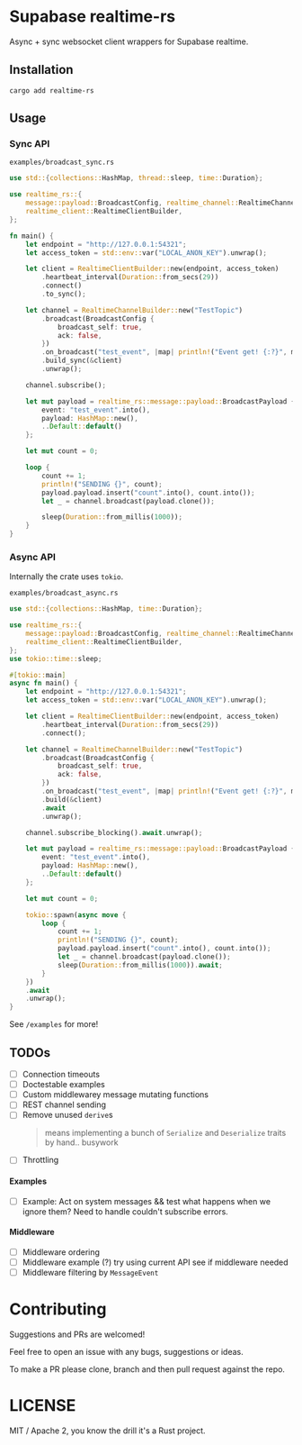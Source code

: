 # Supabase realtime-rs

Async + sync websocket client wrappers for Supabase realtime.

## Installation

`cargo add realtime-rs`

## Usage

### Sync API

`examples/broadcast_sync.rs`
```rs
use std::{collections::HashMap, thread::sleep, time::Duration};

use realtime_rs::{
    message::payload::BroadcastConfig, realtime_channel::RealtimeChannelBuilder,
    realtime_client::RealtimeClientBuilder,
};

fn main() {
    let endpoint = "http://127.0.0.1:54321";
    let access_token = std::env::var("LOCAL_ANON_KEY").unwrap();

    let client = RealtimeClientBuilder::new(endpoint, access_token)
        .heartbeat_interval(Duration::from_secs(29))
        .connect()
        .to_sync();

    let channel = RealtimeChannelBuilder::new("TestTopic")
        .broadcast(BroadcastConfig {
            broadcast_self: true,
            ack: false,
        })
        .on_broadcast("test_event", |map| println!("Event get! {:?}", map))
        .build_sync(&client)
        .unwrap();

    channel.subscribe();

    let mut payload = realtime_rs::message::payload::BroadcastPayload {
        event: "test_event".into(),
        payload: HashMap::new(),
        ..Default::default()
    };

    let mut count = 0;

    loop {
        count += 1;
        println!("SENDING {}", count);
        payload.payload.insert("count".into(), count.into());
        let _ = channel.broadcast(payload.clone());

        sleep(Duration::from_millis(1000));
    }
}
```

### Async API

Internally the crate uses `tokio`.

`examples/broadcast_async.rs`
```rs
use std::{collections::HashMap, time::Duration};

use realtime_rs::{
    message::payload::BroadcastConfig, realtime_channel::RealtimeChannelBuilder,
    realtime_client::RealtimeClientBuilder,
};
use tokio::time::sleep;

#[tokio::main]
async fn main() {
    let endpoint = "http://127.0.0.1:54321";
    let access_token = std::env::var("LOCAL_ANON_KEY").unwrap();

    let client = RealtimeClientBuilder::new(endpoint, access_token)
        .heartbeat_interval(Duration::from_secs(29))
        .connect();

    let channel = RealtimeChannelBuilder::new("TestTopic")
        .broadcast(BroadcastConfig {
            broadcast_self: true,
            ack: false,
        })
        .on_broadcast("test_event", |map| println!("Event get! {:?}", map))
        .build(&client)
        .await
        .unwrap();

    channel.subscribe_blocking().await.unwrap();

    let mut payload = realtime_rs::message::payload::BroadcastPayload {
        event: "test_event".into(),
        payload: HashMap::new(),
        ..Default::default()
    };

    let mut count = 0;

    tokio::spawn(async move {
        loop {
            count += 1;
            println!("SENDING {}", count);
            payload.payload.insert("count".into(), count.into());
            let _ = channel.broadcast(payload.clone());
            sleep(Duration::from_millis(1000)).await;
        }
    })
    .await
    .unwrap();
}
```

See `/examples` for more!

## TODOs

 - [ ] Connection timeouts
 - [ ] Doctestable examples
 - [ ] Custom middlewarey message mutating functions
 - [ ] REST channel sending
 - [ ] Remove unused `derive`s
    > means implementing a bunch of `Serialize` and `Deserialize` traits by hand.. busywork
 - [ ] Throttling

 #### Examples

 - [ ] Example: Act on system messages && test what happens when we ignore them? Need to handle couldn't subscribe errors.

 #### Middleware

 - [ ] Middleware ordering
 - [ ] Middleware example (?) try using current API see if middleware needed
 - [ ] Middleware filtering by `MessageEvent`

# Contributing

Suggestions and PRs are welcomed!

Feel free to open an issue with any bugs, suggestions or ideas.

To make a PR please clone, branch and then pull request against the repo.

# LICENSE

MIT / Apache 2, you know the drill it's a Rust project.
